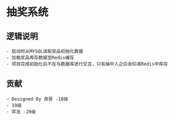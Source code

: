 # 抽奖系统

## 逻辑说明
    - 启动时从MYSQL读取奖品初始化数据
    - 加载奖品库存数据至Redis缓存
    - 项目完成初始化后不在与数据库进行交互，只有抽中人之后会扣减Redis中库存

## 贡献
    - Designed By 良哥 -18级
    - 19级
    - 弈龙 -20级